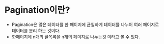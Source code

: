 # Pagination이란?

- Pagination은 많은 데이터를 한 페이지에 균일하게 데이터를 나누어 여러 페이지로 데이터를 분리 하는 것이다.
- 한페이지에 n개의 글목록을 n개의 페이지로 나누는것 이라고 볼 수 있다.
